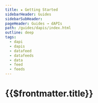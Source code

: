 ```yaml
---
title: ★ Getting Started
sidebarHeader: Guides
sidebarSubHeader:
pageHeader: Guides → dAPIs
path: /guides/dapis/index.html
outline: deep
tags:
  - dapi
  - dapis
  - datafeed
  - datafeeds
  - data
  - feed
  - feeds
---
```


<PageHeader/>

<SearchHighlight/>

# {{$frontmatter.title}}
